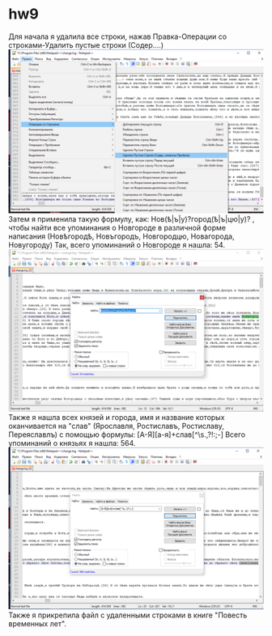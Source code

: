 # hw9
Для начала я удалила все строки, нажав Правка-Операции со строками-Удалить пустые строки (Содер….)
![](https://github.com/VeronikaVolodina/hw9/blob/master/Безымянный.png)
Затем я применила такую формулу, как: Нов(ѣ|ъ|у)?город(ѣ|ъ|цю|у)?  , чтобы найти все упоминания о Новгороде в различной форме написания (Новѣгородѣ, Новъгородъ, Новгородцю, Новагорода, Новугороду)
Так, всего упоминаний о Новгороде я нашла: 54.
![](https://github.com/VeronikaVolodina/hw9/blob/master/Безымянный2.png)
Также я нашла всех князей и города, имя и название которых оканчивается на "слав" (Ярославля, Ростиславъ, Ростиславу, Переяславлъ) с помощью формулы: [А-Я][а-я]+слав[^\s.,\?!:;-]
Всего упоминаний о князьях я нашла: 564.  
![](https://github.com/VeronikaVolodina/hw9/blob/master/Безымянный3.png)
Также я прикрепила файл с удаленными строками в книге "Повесть временных лет".
